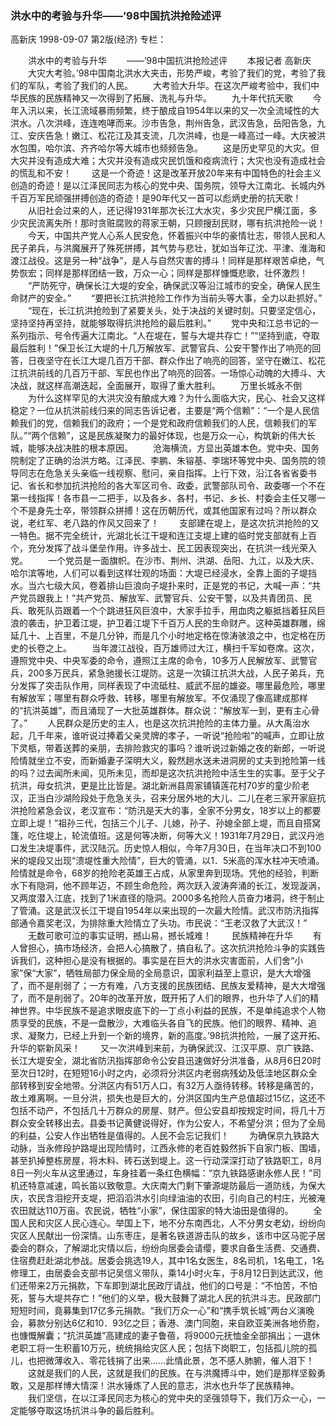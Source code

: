 ### 洪水中的考验与升华——’98中国抗洪抢险述评
高新庆
1998-09-07
第2版(经济)
专栏：

　　洪水中的考验与升华
　　——’98中国抗洪抢险述评
　　本报记者  高新庆
　　大灾大考验。’98中国南北洪水大夹击，形势严峻，考验了我们的党，考验了我们的军队，考验了我们的人民。
　　大考验大升华。在这次严峻考验中，我们中华民族的民族精神又一次得到了拓展、洗礼与升华。
　　九十年代抗天歌
　　今年入汛以来，长江流域暴雨频繁，终于酿成自1954年以来的又一次全流域性的大洪水。八次洪峰，连连咆哮而来。沙市告急，荆州告急，武汉告急，岳阳告急，九江、安庆告急！嫩江、松花江及其支流，几次洪峰，也是一峰高过一峰。大庆被洪水包围，哈尔滨、齐齐哈尔等大城市也频频告急。
　　这是历史罕见的大灾。但大灾并没有造成大难；大灾并没有造成灾民饥饿和疫病流行；大灾也没有造成社会的慌乱和不安！
　　这是一个奇迹！这是改革开放20年来有中国特色的社会主义创造的奇迹！是以江泽民同志为核心的党中央、国务院，领导大江南北、长城内外千百万军民顽强拼搏创造的奇迹！是90年代又一首可以彪炳史册的抗天歌！
　　从旧社会过来的人，还记得1931年那次长江大水灾，多少灾民尸横江面，多少灾民流离失所！那时贪赃腐败的蒋家王朝，只顾搜刮民财，哪有抗洪抢险一说！
　　今天，中国共产党人心系人民安危，怀着振兴中华的豪情壮志，带领人民和人民子弟兵，与洪魔展开了殊死拼搏，其气势与悲壮，犹如当年辽沈、平津、淮海和渡江战役。这是另一种“战争”，是人与自然灾害的搏斗！同样是那样艰苦卓绝，气势恢宏；同样是那样团结一致，万众一心；同样是那样慷慨悲歌，壮怀激烈！
　　“严防死守，确保长江大堤的安全，确保武汉等沿江城市的安全，确保人民生命财产的安全。”
　　“要把长江抗洪抢险工作作为当前头等大事，全力以赴抓好。”
　　“现在，长江抗洪抢险到了紧要关头，处于决战的关键时刻。只要坚定信心，坚持坚持再坚持，就能够取得抗洪抢险的最后胜利。”
　　党中央和江总书记的一系列指示、号令传遍大江南北。“人在堤在，誓与大堤共存亡！”“坚持到底，夺取最后胜利！”保卫长江大堤的十几万解放军、武警官兵、公安干警作出了响亮的回答，日夜坚守在长江大堤几百万干部、群众作出了响亮的回答，坚守在嫩江、松花江抗洪前线的几百万干部、军民也作出了响亮的回答。一场惊心动魄的大搏斗、大决战，就这样高潮迭起，全面展开，取得了重大胜利。
　　万里长城永不倒
　　为什么这样罕见的大洪灾没有酿成大难？为什么面临大灾，民心、社会又这样稳定？一位从抗洪前线归来的同志告诉记者，主要是“两个信赖”：“一个是人民信赖我们的党，信赖我们的政府；一个是党和政府信赖我们的人民，信赖我们的军队。”“两个信赖”，这是民族凝聚力的最好体现，也是万众一心，构筑新的伟大长城，能够决战决胜的根本原因。
　　沧海横流，方显出英雄本色。党中央、国务院制定了正确的治洪方略。江泽民、李鹏、朱镕基、李瑞环等党中央、国务院的领导同志在危急关头亲临一线视察、慰问，亲自指挥。上行下效，沿江各省省委书记、省长和参加抗洪抢险的各大军区司令、政委，武警部队司令、政委哪一个不在第一线指挥！各市县一二把手，以及各乡、各村，书记、乡长、村委会主任又哪一个不是身先士卒，带领群众拼搏！这在历朝历代，或其他国家有过吗？所以群众说，老红军、老八路的作风又回来了！
　　支部建在堤上，是这次抗洪抢险的又一特色。据不完全统计，光湖北长江干堤和连江支堤上建的临时党支部就有上百个，充分发挥了战斗堡垒作用。许多战士、民工因表现突出，在抗洪一线光荣入党。
　　一个党员是一面旗帜。在沙市、荆州、洪湖、岳阳、九江，以及大庆、哈尔滨等地，人们可以看到这样壮观的场面：大堤已经浸水，全靠上面的子堤挡水。当六七级大风，卷着排山巨浪向子堤扑来时，正是党的书记，大喊一声：“共产党员跟我上！”共产党员、解放军、武警官兵、公安干警，以及共青团员、民兵、敢死队员跟着一个个跳进狂风巨浪中，大家手拉手，用血肉之躯抵挡着狂风巨浪的袭击，护卫着江堤，护卫着江堤下千百万人民的生命财产。这种英雄群雕，绵延几十、上百里，不是几分钟，而是几个小时地定格在惊涛骇浪之中，也定格在历史的长卷之上。
　　当年渡江战役，百万雄师过大江，横扫千军如卷席。这次，遵照党中央、中央军委的命令，遵照江主席的命令，10多万人民解放军、武警官兵，200多万民兵，紧急驰援长江堤防。这是一次镇江抗洪大战，人民子弟兵，充分发挥了突击队作用，同样表现了中流砥柱、威武不屈的雄姿。哪里最危险，哪里有解放军；哪里有群众呼救、转移，哪里有解放军。不仅涌现了像高建成那样的“抗洪英雄”，而且涌现了一大批英雄群体。群众说：“解放军一到，更有主心骨了。”
　　人民群众是历史的主人，也是这次抗洪抢险的主体力量。从大禹治水起，几千年来，谁听说过捧着父亲灵牌的孝子，一听说“抢险啦”的喊声，立即让放下灵柩，带着送葬的亲朋，去排险救灾的事吗？谁听说过新婚之夜的新郎，一听说险情就坐立不安，而新婚妻子深明大义，毅然趟水送未进洞房的丈夫到抢险第一线的吗？过去闻所未闻，见所未见，而却是这次抗洪抢险中活生生的实事。至于父子抗洪，母女抗洪，更是比比皆是。湖北新洲县周家铺镇莲花村70岁的童少阶老汉，正当白沙湖险段处于危急关头，召来分居外地的大儿、二儿在老三家开家庭抗洪抢险紧急会议，老汉宣布：“防汛是天大的事，全家不分男女，18岁以上的都要立即上堤！”祖孙三代，包括三个儿子、儿媳，孙子、孙媳全部上堤，而且自搭窝篷，吃住堤上，轮流值班。这是何等决断，何等大义！1931年7月29日，武汉丹池口发生决堤事件，武汉陆沉。历史惊人相似，今年7月30日，在当年决口不到100米的堤段又出现“溃堤性重大险情”，巨大的管涌，以1．5米高的浑水柱冲天喷涌。险情就是命令，68岁的抢险老英雄王占成，从家里奔到现场。凭他的经验，判断水下有隐洞，他不顾年迈，不顾生命危险，两次跃入波涛奔涌的长江，发现漩涡，又两度潜入江底，找到了1米直径的隐洞。2000多名抢险人员奋力堵洞，终于制止了管涌。这是武汉长江干堤自1954年以来出现的一次最大险情。武汉市防汛指挥部通令嘉奖老汉，为排除重大险情立了头功。市民说：“王老汉救了大武汉！”
　　无数可歌可泣的事实证明，撼山易，撼长城难！
　　民族精神在升华
　　有人曾担心，搞市场经济，会把人心搞散了，搞自私了。这次抗洪抢险斗争的实践告诉我们，这种担心是没有根据的。事实是在巨大的洪水灾害面前，人们舍“小家”保“大家”，牺牲局部力保全局的全局意识，国家利益至上意识，是大大增强了，而不是削弱了；一方有难，八方支援的民族团结、民族友爱精神，是大大增强了，而不是削弱了。20年的改革开放，既开拓了人们的眼界，也升华了人们的精神世界。中华民族不是追求眼皮底下的一丁点小利益的民族，不是单纯追求个人物质享受的民族，不是一盘散沙，大难临头各自飞的民族。他们的眼界、精神、追求、凝聚力，已经上升到一个新的境界，新的高度。’98抗洪抢险，一展了这开拓、升华的崭新风采！
　　又一次洪峰到来前，为确保武汉、江汉平原、京广铁路、长江大堤安全，湖北省防汛指挥部命令公安县迅速做好分洪准备，从8月6日20时至次日12时，在短短16小时之内，必须将分洪区内老弱病残幼及低洼地区群众全部转移到安全地带。分洪区内有51万人口，有32万人亟待转移。转移是痛苦的，故土难离啊。一旦分洪，损失也是巨大的，分洪区国内生产总值超过15亿，这还不包括不动产，不包括几十万群众的房屋、财产。但公安县却按规定时间，将几十万群众安全转移出去。县委书记黄健说得好，作为公安人，不希望分洪；但为了全局的利益，公安人作出牺牲是值得的。人民不会忘记我们！
　　为确保京九铁路大动脉，当永修段护路堤出现险情时，江西永修的老百姓毅然拆下自家门板、围墙，甚至扒掉整栋房屋，将木料、砖石送到堤上。这一行动深深打动了铁路职工，8月8日一列火车从这里通过，车身挂着一条红色横幅：“京九铁路感谢永修人民！”司机还特意减速，鸣长笛以致敬意。大庆南大门剩下肇源堤防最后一道防线，为保大庆，农民含泪挖开支堤，把滔滔洪水引向绿油油的农田，引向自己的村庄，光被淹农田就达110万亩。农民说，牺牲“小家”，保住国家的特大油田是值得的。
　　全国人民和灾区人民心连心。举国上下，地不分东南西北，人不分男女老幼，纷纷向灾区人民献出一份深情。山东枣庄，是著名铁道游击队的故乡，该市中区马驼子居委会的群众，了解湖北灾情以后，纷纷向居委会请缨，要求自备生活费、交通费、住宿费赶赴湖北参战。居委会挑选19人，其中1名女医生，8名司机，1名电工，1名修理工，由居委会支部书记吴信义带队，乘14小时火车，于8月12日到达武汉，他们还带来2万元捐款，下车即到湖北民政厅请战，他们的口号是：“不怕苦，不怕死，誓与大堤共存亡！”他们的义举，极大鼓舞了湖北人民的抗洪斗志。民政部门短短时间，竟募集到17亿多元捐款。“我们万众一心”和“携手筑长城”两台义演晚会，募款分别达6亿和10．93亿之巨；香港、澳门同胞，来自欧亚美洲各地侨胞，也慷慨解囊；“抗洪英雄”高建成的妻子鲁蓓，将9000元抚恤金全部捐出；一退休老职工将一生积蓄10万元，统统捐给灾区人民；包括下岗职工，包括孤儿院的孤儿，也把微薄收入、零花钱捐了出来……此情此景，怎不感人肺腑，催人泪下！
　　这就是我们的人民，这就是我们的民族。在与洪魔搏斗中，她们是那样坚毅勇敢，又是那样博大情深！洪水锤炼了人民的意志，洪水也升华了民族精神。
　　我们坚信，在以江泽民同志为核心的党中央的坚强领导下，我们万众一心，一定能够夺取这场抗洪斗争的最后胜利。

